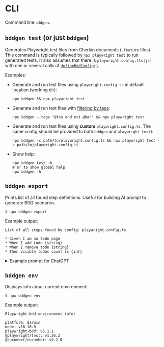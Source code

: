 # CLI
Command line `bddgen`.

## `bddgen test` (or just `bddgen`)
Generates Playwright test files from Gherkin documents (`.feature` files).
This command is typically followed by `npx playwright test` to run generated tests. 
It also assumes that there is `playwright.config.(ts|js)` with one or several calls of [`defineBddConfig()`](configuration.md#definebddconfigconfig).

Examples:

* Generate and run test files using `playwright.config.ts` in default location (working dir):
    ```
    npx bddgen && npx playwright test
    ```
    
* Generate and run test files with [filtering by tags](https://cucumber.io/docs/cucumber/api/?lang=javascript#tag-expressions):
    ```
    npx bddgen --tags "@foo and not @bar" && npx playwright test
    ```

* Generate and run test files using **custom** `playwright.config.ts`. The same config should be provided to both `bddgen` and `playwright test`):
    ```
    npx bddgen -c path/to/playwright.config.ts && npx playwright test -c path/to/playwright.config.ts
    ```

* Show help:
    ```
    npx bddgen test -h
    # or to show global help
    npx bddgen -h
    ```

## `bddgen export`
Prints list of all found step definitions. 
Useful for building AI prompt to generate BDD scenarios.
```
$ npx bddgen export
```
Example output:
```
List of all steps found by config: playwright.config.ts

* Given I am on todo page
* When I add todo {string}
* When I remove todo {string}
* Then visible todos count is {int}
```
<details>
  <summary>Example prompt for ChatGPT</summary>

  ```
  Generate BDD scenarios for the following feature:

  Todo app that allows to add and remove todo items. 

  Format output as a single gherkin file. 
  Use Background for common steps.
  Use "And" keyword for repeated "Given" / "When" / "Then".
  Strictly use only the following step definitions:

  * Given I am on todo page
  * When I add todo {string}
  * When I remove todo {string}
  * Then visible todos count is {int}
  ```
</details>

## `bddgen env`
Displays info about current environment:
```
$ npx bddgen env
```
Example output:
```
Playwright-bdd environment info:

platform: darwin
node: v18.16.0
playwright-bdd: v5.1.1
@playwright/test: v1.36.2
@cucumber/cucumber: v9.2.0
```

